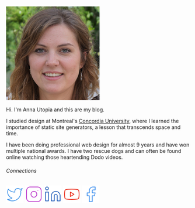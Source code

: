 ![Picture of nonexistent person](../.poco/demo/anna-256x256.jpg)

Hi. I'm Anna Utopia and this are my blog.

I studied design at Montreal's [Concordia University](https://www.concordia.ca/),
where I learned the importance of static site generators, a lesson
that transcends space and time.

I have been doing professional web design for almost 9 years 
and have won multiple national awards. I have two rescue dogs and
can often be found online watching those heartending Dodo videos.


###### Connections

[![Twitter logo](../.poco/img/twitter-24px-blue-outline.svg)](https://www.instagram.com/e.emerald.repair/) [![Instagram logo](../.poco/img/instagram-24px-magenta-outline.svg)](https://www.instagram.com/e.emerald.repair/)   [![LinkedIn](../.poco/img/linkedin-24px-blue-outline.svg)](https://linkedin.com/)  [![YouTube logo](../.poco/img/youtube-24px-red-outline.svg)](https://youtube.com/@pococms/)  [![Facebook logo](../.poco/img/facebook-24px-blue-outline.svg)](https://facebook.com/)   


